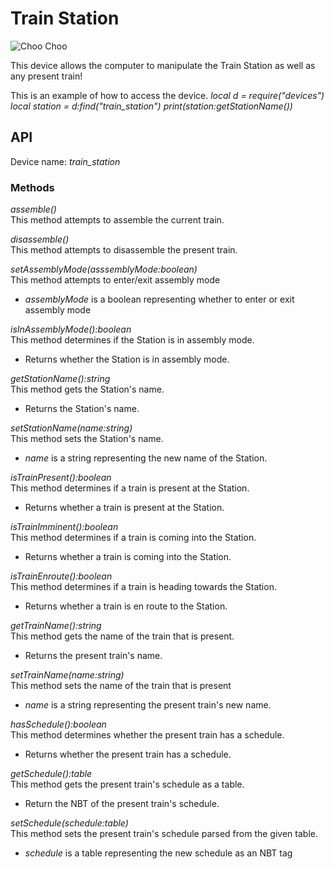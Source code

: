 # Train Station

![Choo Choo](block:create:track_station)

This device allows the computer to manipulate the Train Station as well as any present train!

This is an example of how to access the device.
*local d = require("devices")*
*local station = d:find("train_station")*
*print(station:getStationName())*

## API
Device name: *train_station*

### Methods
*assemble()*  
This method attempts to assemble the current train.

*disassemble()*  
This method attempts to disassemble the present train.

*setAssemblyMode(asssemblyMode:boolean)*  
This method attempts to enter/exit assembly mode
- *assemblyMode* is a boolean representing whether to enter or exit assembly mode

*isInAssemblyMode():boolean*  
This method determines if the Station is in assembly mode.
- Returns whether the Station is in assembly mode.

*getStationName():string*  
This method gets the Station's name.
- Returns the Station's name.

*setStationName(name:string)*  
This method sets the Station's name.
- *name* is a string representing the new name of the Station.

*isTrainPresent():boolean*  
This method determines if a train is present at the Station.
- Returns whether a train is present at the Station.

*isTrainImminent():boolean*  
This method determines if a train is coming into the Station.
- Returns whether a train is coming into the Station.

*isTrainEnroute():boolean*  
This method determines if a train is heading towards the Station.
- Returns whether a train is en route to the Station.

*getTrainName():string*  
This method gets the name of the train that is present.
- Returns the present train's name.

*setTrainName(name:string)*  
This method sets the name of the train that is present
- *name* is a string representing the present train's new name.

*hasSchedule():boolean*  
This method determines whether the present train has a schedule.
- Returns whether the present train has a schedule.

*getSchedule():table*  
This method gets the present train's schedule as a table.
- Return the NBT of the present train's schedule.

*setSchedule(schedule:table)*  
This method sets the present train's schedule parsed from the given table.
- *schedule* is a table representing the new schedule as an NBT tag